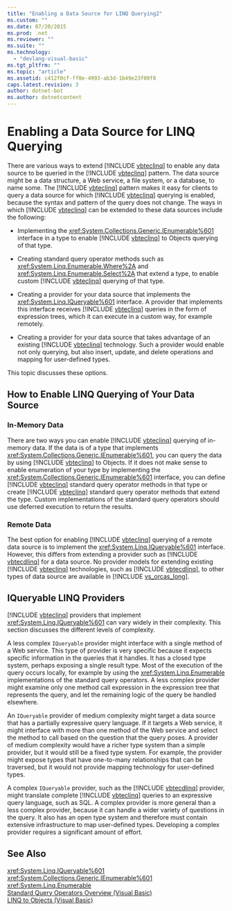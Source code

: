 ```yaml
---
title: "Enabling a Data Source for LINQ Querying2"
ms.custom: ""
ms.date: 07/20/2015
ms.prod: .net
ms.reviewer: ""
ms.suite: ""
ms.technology: 
  - "devlang-visual-basic"
ms.tgt_pltfrm: ""
ms.topic: "article"
ms.assetid: c412f0cf-ff0e-4993-ab3d-1b49e23f00f8
caps.latest.revision: 3
author: dotnet-bot
ms.author: dotnetcontent
---
```

# Enabling a Data Source for LINQ Querying
There are various ways to extend [!INCLUDE [vbteclinq](~/includes/vbteclinq-md.md)] to enable any data source to be queried in the [!INCLUDE [vbteclinq](~/includes/vbteclinq-md.md)] pattern. The data source might be a data structure, a Web service, a file system, or a database, to name some. The [!INCLUDE [vbteclinq](~/includes/vbteclinq-md.md)] pattern makes it easy for clients to query a data source for which [!INCLUDE [vbteclinq](~/includes/vbteclinq-md.md)] querying is enabled, because the syntax and pattern of the query does not change. The ways in which [!INCLUDE [vbteclinq](~/includes/vbteclinq-md.md)] can be extended to these data sources include the following:  
  
- Implementing the <xref:System.Collections.Generic.IEnumerable%601> interface in a type to enable [!INCLUDE [vbteclinq](~/includes/vbteclinq-md.md)] to Objects querying of that type.  
  
- Creating standard query operator methods such as <xref:System.Linq.Enumerable.Where%2A> and <xref:System.Linq.Enumerable.Select%2A> that extend a type, to enable custom [!INCLUDE [vbteclinq](~/includes/vbteclinq-md.md)] querying of that type.  
  
- Creating a provider for your data source that implements the <xref:System.Linq.IQueryable%601> interface. A provider that implements this interface receives [!INCLUDE [vbteclinq](~/includes/vbteclinq-md.md)] queries in the form of expression trees, which it can execute in a custom way, for example remotely.  
  
- Creating a provider for your data source that takes advantage of an existing [!INCLUDE [vbteclinq](~/includes/vbteclinq-md.md)] technology. Such a provider would enable not only querying, but also insert, update, and delete operations and mapping for user-defined types.  
  
 This topic discusses these options.  
  
## How to Enable LINQ Querying of Your Data Source  
  
### In-Memory Data  
 There are two ways you can enable [!INCLUDE [vbteclinq](~/includes/vbteclinq-md.md)] querying of in-memory data. If the data is of a type that implements <xref:System.Collections.Generic.IEnumerable%601>, you can query the data by using [!INCLUDE [vbteclinq](~/includes/vbteclinq-md.md)] to Objects. If it does not make sense to enable enumeration of your type by implementing the <xref:System.Collections.Generic.IEnumerable%601> interface, you can define [!INCLUDE [vbteclinq](~/includes/vbteclinq-md.md)] standard query operator methods in that type or create [!INCLUDE [vbteclinq](~/includes/vbteclinq-md.md)] standard query operator methods that extend the type. Custom implementations of the standard query operators should use deferred execution to return the results.  
  
### Remote Data  
 The best option for enabling [!INCLUDE [vbteclinq](~/includes/vbteclinq-md.md)] querying of a remote data source is to implement the <xref:System.Linq.IQueryable%601> interface. However, this differs from extending a provider such as [!INCLUDE [vbtecdlinq](~/includes/vbtecdlinq-md.md)] for a data source. No provider models for extending existing [!INCLUDE [vbteclinq](~/includes/vbteclinq-md.md)] technologies, such as [!INCLUDE [vbtecdlinq](~/includes/vbtecdlinq-md.md)], to other types of data source are available in [!INCLUDE [vs_orcas_long](~/includes/vs-orcas-long-md.md)].  
  
## IQueryable LINQ Providers  
 [!INCLUDE [vbteclinq](~/includes/vbteclinq-md.md)] providers that implement <xref:System.Linq.IQueryable%601> can vary widely in their complexity. This section discusses the different levels of complexity.  
  
 A less complex `IQueryable` provider might interface with a single method of a Web service. This type of provider is very specific because it expects specific information in the queries that it handles. It has a closed type system, perhaps exposing a single result type. Most of the execution of the query occurs locally, for example by using the <xref:System.Linq.Enumerable> implementations of the standard query operators. A less complex provider might examine only one method call expression in the expression tree that represents the query, and let the remaining logic of the query be handled elsewhere.  
  
 An `IQueryable` provider of medium complexity might target a data source that has a partially expressive query language. If it targets a Web service, it might interface with more than one method of the Web service and select the method to call based on the question that the query poses. A provider of medium complexity would have a richer type system than a simple provider, but it would still be a fixed type system. For example, the provider might expose types that have one-to-many relationships that can be traversed, but it would not provide mapping technology for user-defined types.  
  
 A complex `IQueryable` provider, such as the [!INCLUDE [vbtecdlinq](~/includes/vbtecdlinq-md.md)] provider, might translate complete [!INCLUDE [vbteclinq](~/includes/vbteclinq-md.md)] queries to an expressive query language, such as SQL. A complex provider is more general than a less complex provider, because it can handle a wider variety of questions in the query. It also has an open type system and therefore must contain extensive infrastructure to map user-defined types. Developing a complex provider requires a significant amount of effort.  
  
## See Also  
 <xref:System.Linq.IQueryable%601>  
 <xref:System.Collections.Generic.IEnumerable%601>  
 <xref:System.Linq.Enumerable>  
 [Standard Query Operators Overview (Visual Basic)](../../../../visual-basic/programming-guide/concepts/linq/standard-query-operators-overview.md)  
 [LINQ to Objects (Visual Basic)](../../../../visual-basic/programming-guide/concepts/linq/linq-to-objects.md)
